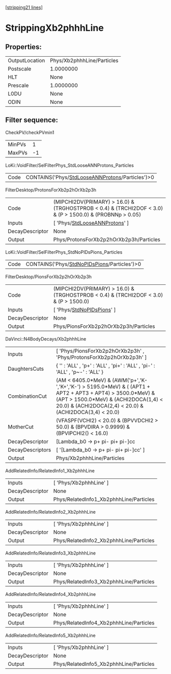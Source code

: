 [[stripping21 lines]](./stripping21-index)

# StrippingXb2phhhLine

## Properties:

|                |                            |
|----------------|----------------------------|
| OutputLocation | Phys/Xb2phhhLine/Particles |
| Postscale      | 1.0000000                  |
| HLT            | None                       |
| Prescale       | 1.0000000                  |
| L0DU           | None                       |
| ODIN           | None                       |

## Filter sequence:

CheckPV/checkPVmin1

|        |     |
|--------|-----|
| MinPVs | 1   |
| MaxPVs | -1  |

LoKi::VoidFilter/SelFilterPhys_StdLooseANNProtons_Particles

|      |                                                                                                      |
|------|------------------------------------------------------------------------------------------------------|
| Code | CONTAINS('Phys/[StdLooseANNProtons](./stripping21-commonparticles-stdlooseannprotons)/Particles')\>0 |

FilterDesktop/ProtonsForXb2p2hOrXb2p3h

|                 |                                                                                                              |
|-----------------|--------------------------------------------------------------------------------------------------------------|
| Code            | (MIPCHI2DV(PRIMARY) \> 16.0) & (TRGHOSTPROB \< 0.4) & (TRCHI2DOF \< 3.0) & (P \> 1500.0) & (PROBNNp \> 0.05) |
| Inputs          | [ 'Phys/[StdLooseANNProtons](./stripping21-commonparticles-stdlooseannprotons)' ]                          |
| DecayDescriptor | None                                                                                                         |
| Output          | Phys/ProtonsForXb2p2hOrXb2p3h/Particles                                                                      |

LoKi::VoidFilter/SelFilterPhys_StdNoPIDsPions_Particles

|      |                                                                                              |
|------|----------------------------------------------------------------------------------------------|
| Code | CONTAINS('Phys/[StdNoPIDsPions](./stripping21-commonparticles-stdnopidspions)/Particles')\>0 |

FilterDesktop/PionsForXb2p2hOrXb2p3h

|                 |                                                                                          |
|-----------------|------------------------------------------------------------------------------------------|
| Code            | (MIPCHI2DV(PRIMARY) \> 16.0) & (TRGHOSTPROB \< 0.4) & (TRCHI2DOF \< 3.0) & (P \> 1500.0) |
| Inputs          | [ 'Phys/[StdNoPIDsPions](./stripping21-commonparticles-stdnopidspions)' ]              |
| DecayDescriptor | None                                                                                     |
| Output          | Phys/PionsForXb2p2hOrXb2p3h/Particles                                                    |

DaVinci::N4BodyDecays/Xb2phhhLine

|                  |                                                                                                                                                                                                                         |
|------------------|-------------------------------------------------------------------------------------------------------------------------------------------------------------------------------------------------------------------------|
| Inputs           | [ 'Phys/PionsForXb2p2hOrXb2p3h' , 'Phys/ProtonsForXb2p2hOrXb2p3h' ]                                                                                                                                                   |
| DaughtersCuts    | { '' : 'ALL' , 'p+' : 'ALL' , 'pi+' : 'ALL' , 'pi-' : 'ALL' , 'p~-' : 'ALL' }                                                                                                                                           |
| CombinationCut   | (AM \< 6405.0\*MeV) & (AWM('p+','K-','K+','K-') \> 5195.0\*MeV) & ( (APT1 + APT2 + APT3 + APT4) \> 3500.0\*MeV) & (APT \> 1500.0\*MeV) & (ACHI2DOCA(1,4) \< 20.0) & (ACHI2DOCA(2,4) \< 20.0) & (ACHI2DOCA(3,4) \< 20.0) |
| MotherCut        | (VFASPF(VCHI2) \< 20.0) & (BPVVDCHI2 \> 50.0) & (BPVDIRA \> 0.9999) & (BPVIPCHI2() \< 16.0)                                                                                                                             |
| DecayDescriptor  | [Lambda_b0 -\> p+ pi- pi+ pi-]cc                                                                                                                                                                                      |
| DecayDescriptors | [ '[Lambda_b0 -\> p+ pi- pi+ pi-]cc' ]                                                                                                                                                                              |
| Output           | Phys/Xb2phhhLine/Particles                                                                                                                                                                                              |

AddRelatedInfo/RelatedInfo1_Xb2phhhLine

|                 |                                         |
|-----------------|-----------------------------------------|
| Inputs          | [ 'Phys/Xb2phhhLine' ]                |
| DecayDescriptor | None                                    |
| Output          | Phys/RelatedInfo1_Xb2phhhLine/Particles |

AddRelatedInfo/RelatedInfo2_Xb2phhhLine

|                 |                                         |
|-----------------|-----------------------------------------|
| Inputs          | [ 'Phys/Xb2phhhLine' ]                |
| DecayDescriptor | None                                    |
| Output          | Phys/RelatedInfo2_Xb2phhhLine/Particles |

AddRelatedInfo/RelatedInfo3_Xb2phhhLine

|                 |                                         |
|-----------------|-----------------------------------------|
| Inputs          | [ 'Phys/Xb2phhhLine' ]                |
| DecayDescriptor | None                                    |
| Output          | Phys/RelatedInfo3_Xb2phhhLine/Particles |

AddRelatedInfo/RelatedInfo4_Xb2phhhLine

|                 |                                         |
|-----------------|-----------------------------------------|
| Inputs          | [ 'Phys/Xb2phhhLine' ]                |
| DecayDescriptor | None                                    |
| Output          | Phys/RelatedInfo4_Xb2phhhLine/Particles |

AddRelatedInfo/RelatedInfo5_Xb2phhhLine

|                 |                                         |
|-----------------|-----------------------------------------|
| Inputs          | [ 'Phys/Xb2phhhLine' ]                |
| DecayDescriptor | None                                    |
| Output          | Phys/RelatedInfo5_Xb2phhhLine/Particles |
